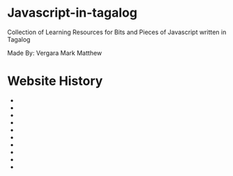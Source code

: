 # Javascript-in-tagalog
Collection of Learning Resources for Bits and Pieces of Javascript written in Tagalog

Made By: Vergara Mark Matthew






# Website History
-
-
-
-
-
-
-
-
-
-

